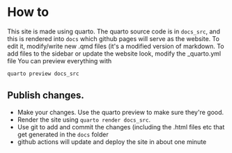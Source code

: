 # How to
This site is made using quarto.
The quarto source code is in `docs_src`, and this is rendered into `docs` which github pages will serve as the website.
To edit it, modify/write new .qmd files (it's a modified version of markdown.
To add files to the sidebar or update the website look, modify the _quarto.yml file
You can preview everything with 

```bash
quarto preview docs_src
```
## Publish changes.
* Make your changes. Use the quarto preview to make sure they're good.
* Render the site using `quarto render docs_src`.
* Use git to add and commit the changes (including the .html files etc that get generated in the `docs` folder
* github actions will update and deploy the site in about one minute
